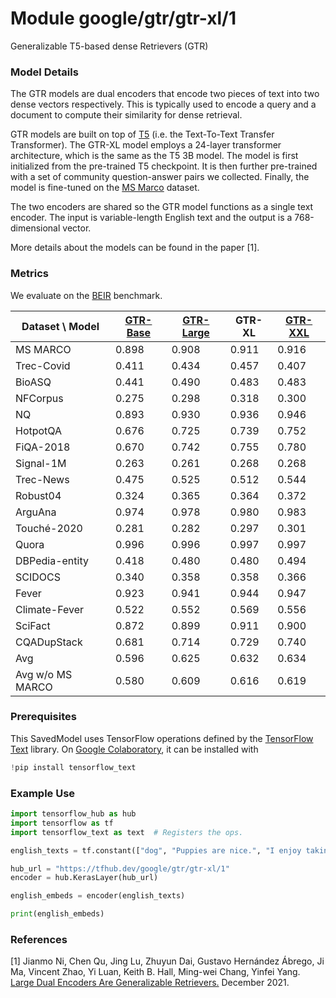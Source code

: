 # Module google/gtr/gtr-xl/1

Generalizable T5-based dense Retrievers (GTR)

<!-- asset-path: internal -->
<!-- task: text-embedding -->
<!-- fine-tunable: false -->
<!-- format: saved_model_2 -->
<!-- language: en -->
<!-- network-architecture: transformer -->

### Model Details

The GTR models are dual encoders that encode two pieces of text into two dense
vectors respectively. This is typically used to encode a query and a document to
compute their similarity for dense retrieval.

GTR models are built on top of [T5](https://arxiv.org/pdf/1910.10683.pdf) (i.e.
the Text-To-Text Transfer Transformer). The GTR-XL model employs a 24-layer
transformer architecture, which is the same as the T5 3B model. The model is
first initialized from the pre-trained T5 checkpoint. It is then further
pre-trained with a set of community question-answer pairs we collected. Finally,
the model is fine-tuned on the [MS Marco](https://microsoft.github.io/msmarco/)
dataset.

The two encoders are shared so the GTR model functions as a single text encoder.
The input is variable-length English text and the output is a 768-dimensional
vector.

More details about the models can be found in the paper [1].

### Metrics

We evaluate on the [BEIR](https://github.com/UKPLab/beir) benchmark.

Dataset \ Model  | [GTR-Base](https://tfhub.dev/google/gtr/gtr-base/1) | [GTR-Large](https://tfhub.dev/google/gtr/gtr-large/1) | **GTR-XL** | [GTR-XXL](https://tfhub.dev/google/gtr/gtr-xxl/1)
---------------- | --------------------------------------------------- | ----------------------------------------------------- | ---------- | -------------------------------------------------
MS MARCO         | 0.898                                               | 0.908                                                 | 0.911      | 0.916
Trec-Covid       | 0.411                                               | 0.434                                                 | 0.457      | 0.407
BioASQ           | 0.441                                               | 0.490                                                 | 0.483      | 0.483
NFCorpus         | 0.275                                               | 0.298                                                 | 0.318      | 0.300
NQ               | 0.893                                               | 0.930                                                 | 0.936      | 0.946
HotpotQA         | 0.676                                               | 0.725                                                 | 0.739      | 0.752
FiQA-2018        | 0.670                                               | 0.742                                                 | 0.755      | 0.780
Signal-1M        | 0.263                                               | 0.261                                                 | 0.268      | 0.268
Trec-News        | 0.475                                               | 0.525                                                 | 0.512      | 0.544
Robust04         | 0.324                                               | 0.365                                                 | 0.364      | 0.372
ArguAna          | 0.974                                               | 0.978                                                 | 0.980      | 0.983
Touché-2020      | 0.281                                               | 0.282                                                 | 0.297      | 0.301
Quora            | 0.996                                               | 0.996                                                 | 0.997      | 0.997
DBPedia-entity   | 0.418                                               | 0.480                                                 | 0.480      | 0.494
SCIDOCS          | 0.340                                               | 0.358                                                 | 0.358      | 0.366
Fever            | 0.923                                               | 0.941                                                 | 0.944      | 0.947
Climate-Fever    | 0.522                                               | 0.552                                                 | 0.569      | 0.556
SciFact          | 0.872                                               | 0.899                                                 | 0.911      | 0.900
CQADupStack      | 0.681                                               | 0.714                                                 | 0.729      | 0.740
Avg              | 0.596                                               | 0.625                                                 | 0.632      | 0.634
Avg w/o MS MARCO | 0.580                                               | 0.609                                                 | 0.616      | 0.619

### Prerequisites

This SavedModel uses TensorFlow operations defined by the
[TensorFlow Text](https://github.com/tensorflow/text) library. On
[Google Colaboratory](https://colab.research.google.com/), it can be installed
with

```python
!pip install tensorflow_text
```

### Example Use

```python
import tensorflow_hub as hub
import tensorflow as tf
import tensorflow_text as text  # Registers the ops.

english_texts = tf.constant(["dog", "Puppies are nice.", "I enjoy taking long walks along the beach with my dog."])

hub_url = "https://tfhub.dev/google/gtr/gtr-xl/1"
encoder = hub.KerasLayer(hub_url)

english_embeds = encoder(english_texts)

print(english_embeds)
```

### References

[1] Jianmo Ni, Chen Qu, Jing Lu, Zhuyun Dai, Gustavo Hernández Ábrego,
Ji Ma, Vincent Zhao, Yi Luan, Keith B. Hall, Ming-wei Chang, Yinfei Yang.
[Large Dual Encoders Are Generalizable Retrievers.](https://arxiv.org/abs/)
December 2021.
